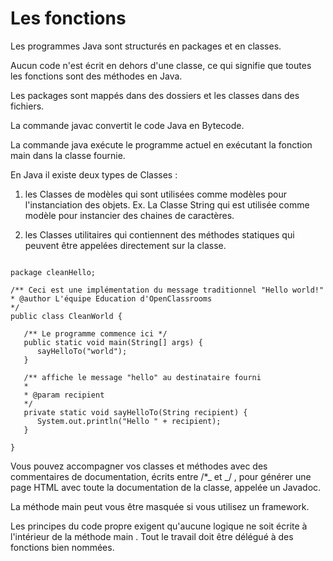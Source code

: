 # Les fonctions 

Les programmes Java sont structurés en packages et en classes.

Aucun code n'est écrit en dehors d'une classe, ce qui signifie que toutes les fonctions sont des méthodes en Java.

Les packages sont mappés dans des dossiers et les classes dans des fichiers.

La commande javac convertit le code Java en Bytecode.

La commande java exécute le programme actuel en exécutant la fonction main dans la classe fournie.

En Java il existe deux types de Classes :

1. les Classes de modèles qui sont utilisées comme modèles pour l'instanciation des objets.
   Ex. La Classe String qui est utilisée comme modèle pour instancier des chaines de caractères.

2. les Classes utilitaires qui contiennent des méthodes statiques qui peuvent être appelées directement sur la classe.

```

package cleanHello;

/** Ceci est une implémentation du message traditionnel "Hello world!"
* @author L'équipe Education d'OpenClassrooms
*/
public class CleanWorld {

   /** Le programme commence ici */
   public static void main(String[] args) {
      sayHelloTo("world");
   }

   /** affiche le message "hello" au destinataire fourni
   *
   * @param recipient
   */
   private static void sayHelloTo(String recipient) {
      System.out.println("Hello " + recipient);
   }

}

```

Vous pouvez accompagner vos classes et méthodes avec des commentaires de documentation, écrits entre /\*_ et _/ , pour générer une page HTML avec toute la documentation de la classe, appelée un Javadoc.

La méthode main peut vous être masquée si vous utilisez un framework.

Les principes du code propre exigent qu'aucune logique ne soit écrite à l'intérieur de la méthode main . Tout le travail doit être délégué à des fonctions bien nommées.
